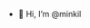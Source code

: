 - 👋 Hi, I’m @minkil
<!---
minkil/minkil is a ✨ special ✨ repository because its `README.md` (this file) appears on your GitHub profile.
You can click the Preview link to take a look at your changes.
--->
